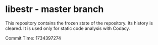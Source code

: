 # libestr - master branch

This repository contains the frozen state of the repository.
Its history is cleared. It is used only for static code
analysis with Codacy.

Commit Time: 1734397274